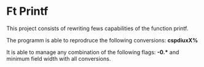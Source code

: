 # Ft Printf

This project consists of rewriting fews capabilities of the function printf.

The programm is able to reprodruce the following conversions: **cspdiuxX%**

It is able to manage any combination of the following flags: **-0.\*** and minimum field
width with all conversions.
